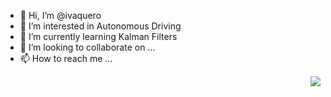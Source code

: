 - 👋 Hi, I’m @ivaquero
- 👀 I’m interested in Autonomous Driving
- 🌱 I’m currently learning Kalman Filters
- 💞️ I’m looking to collaborate on ...
- 📫 How to reach me ...

<img align="right" src="https://github-readme-stats.vercel.app/api?username=ivaquero&show_icons=true&icon_color=805AD5&text_color=718096&bg_color=ffffff&hide_title=true" />
